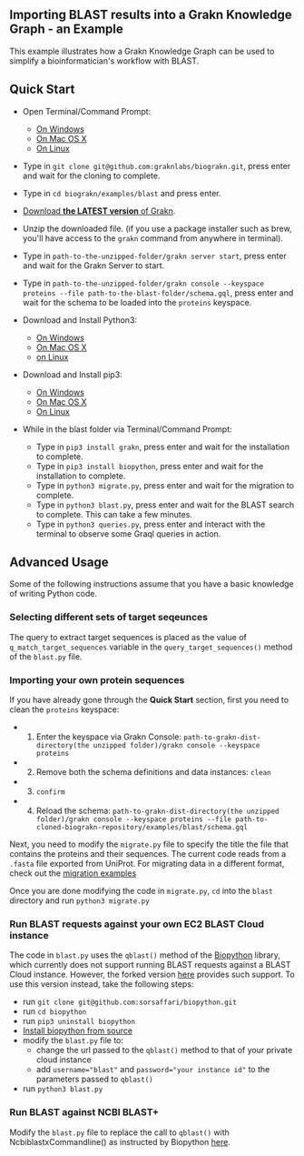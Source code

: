 ## Importing BLAST results into a Grakn Knowledge Graph - an Example

This example illustrates how a Grakn Knowledge Graph can be used to simplify a bioinformatician's workflow with BLAST.

## Quick Start

- Open Terminal/Command Prompt:

  - [On Windows](https://www.lifewire.com/how-to-open-command-prompt-2618089)
  - [On Mac OS X](https://www.wikihow.com/Open-a-Terminal-Window-in-Mac)
  - [On Linux](https://www.howtogeek.com/howto/22283/four-ways-to-get-instant-access-to-a-terminal-in-linux/)

- Type in `git clone git@github.com:graknlabs/biograkn.git`, press enter and wait for the cloning to complete.
- Type in `cd biograkn/examples/blast` and press enter.
- [Download **the LATEST version** of Grakn](http://dev.grakn.ai/docs/running-grakn/install-and-run).
- Unzip the downloaded file. (if you use a package installer such as brew, you'll have access to the `grakn` command from anywhere in terminal).
- Type in `path-to-the-unzipped-folder/grakn server start`, press enter and wait for the Grakn Server to start.
- Type in `path-to-the-unzipped-folder/grakn console --keyspace proteins --file path-to-the-blast-folder/schema.gql`, press enter and wait for the schema to be loaded into the `proteins` keyspace.
- Download and Install Python3:
  - [On Windows](https://www.ics.uci.edu/~pattis/common/handouts/pythoneclipsejava/python.html)
  - [On Mac OS X](http://osxdaily.com/2018/06/13/how-install-update-python-3x-mac/)
  - [on Linux](https://docs.python-guide.org/starting/install3/linux/)
- Download and Install pip3:
  - [On Windows](https://stackoverflow.com/questions/41501636/how-to-install-pip3-on-windows)
  - [On Mac OS X](https://stackoverflow.com/questions/34573159/how-to-install-pip3-on-my-mac)
  - [On Linux](https://askubuntu.com/questions/778052/installing-pip3-for-python3-on-ubuntu-16-04-lts-using-a-proxy)
- While in the blast folder via Terminal/Command Prompt:
  - Type in `pip3 install grakn`, press enter and wait for the installation to complete.
  - Type in `pip3 install biopython`, press enter and wait for the installation to complete.
  - Type in `python3 migrate.py`, press enter and wait for the migration to complete.
  - Type in `python3 blast.py`, press enter and wait for the BLAST search to complete. This can take a few minutes.
  - Type in `python3 queries.py`, press enter and interact with the terminal to observe some Graql queries in action.

## Advanced Usage

Some of the following instructions assume that you have a basic knowledge of writing Python code.

### Selecting different sets of target seqeunces

The query to extract target sequences is placed as the value of `q_match_target_sequences` variable in the `query_target_sequences()` method of the `blast.py` file.

### Importing your own protein sequences

If you have already gone through the **Quick Start** section, first you need to clean the `proteins` keyspace:

- 1. Enter the keyspace via Grakn Console: `path-to-grakn-dist-directory(the unzipped folder)/grakn console --keyspace proteins`
- 2. Remove both the schema definitions and data instances: `clean`
- 3. `confirm`
- 4. Reload the schema: `path-to-grakn-dist-directory(the unzipped folder)/grakn console --keyspace proteins --file path-to-cloned-biograkn-repository/examples/blast/schema.gql`

Next, you need to modify the `migrate.py` file to specify the title the file that contains the proteins and their sequences. The current code reads from a `.fasta` file exported from UniProt.
For migrating data in a different format, check out the [migration examples](http://github.com/graknlabs/examples)

Once you are done modifying the code in `migrate.py`, `cd` into the `blast` directory and run `python3 migrate.py`

### Run BLAST requests against your own EC2 BLAST Cloud instance

The code in `blast.py` uses the `qblast()` method of the [Biopython](https://github.com/biopython/biopython) library, which currently does not support running BLAST requests against a BLAST Cloud instance.
However, the forked version [here](https://github.com/sorsaffari/biopython) provides such support. To use this version instead, take the following steps:

- run `git clone git@github.com:sorsaffari/biopython.git`
- run `cd biopython`
- run `pip3 uninstall biopython`
- [Install biopython from source](https://github.com/sorsaffari/biopython#installation-from-source)
- modify the `blast.py` file to:
  - change the url passed to the `qblast()` method to that of your private cloud instance
  - add `username="blast"` and `password="your instance id"` to the parameters passed to `qblast()`
- run `python3 blast.py`

### Run BLAST against NCBI BLAST+

Modify the `blast.py` file to replace the call to `qblast()` with NcbiblastxCommandline() as instructed by Biopython [here](http://biopython.org/DIST/docs/tutorial/Tutorial.html#htoc98).
